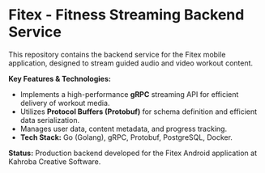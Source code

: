 # Fitex - Fitness Streaming Backend Service

This repository contains the backend service for the Fitex mobile application, designed to stream guided audio and video workout content.

**Key Features & Technologies:**

*   Implements a high-performance **gRPC** streaming API for efficient delivery of workout media.
*   Utilizes **Protocol Buffers (Protobuf)** for schema definition and efficient data serialization.
*   Manages user data, content metadata, and progress tracking.
*   **Tech Stack:** Go (Golang), gRPC, Protobuf, PostgreSQL, Docker.

**Status:** Production backend developed for the Fitex Android application at Kahroba Creative Software.
